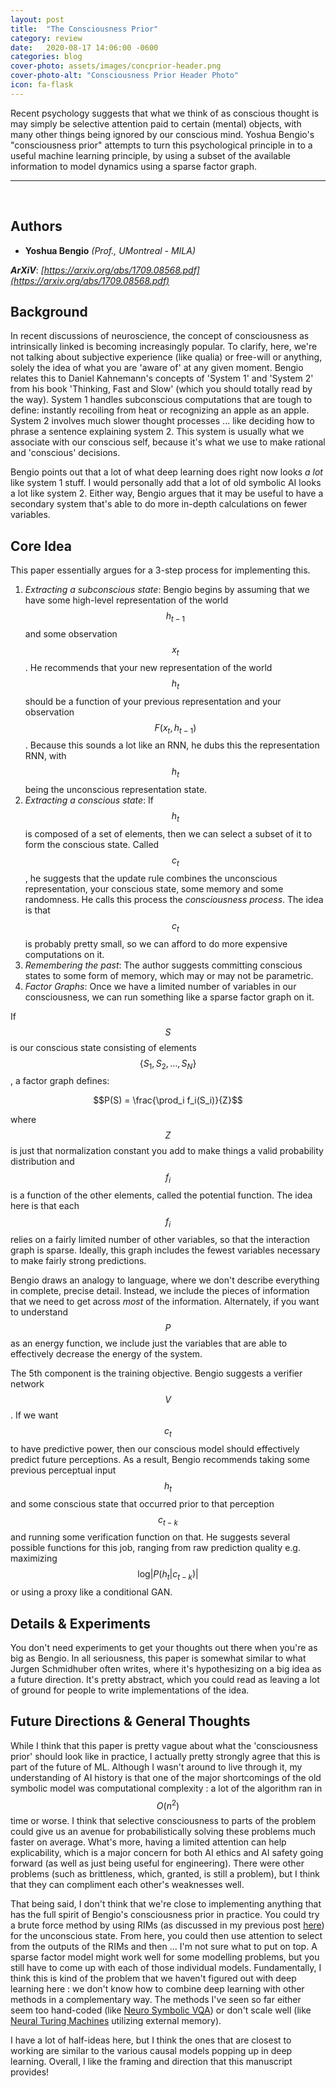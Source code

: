 ```yaml
---
layout: post
title:  "The Consciousness Prior"
category: review
date:   2020-08-17 14:06:00 -0600
categories: blog
cover-photo: assets/images/concprior-header.png
cover-photo-alt: "Consciousness Prior Header Photo"
icon: fa-flask
---
```


Recent psychology suggests that what we think of as conscious thought is may simply be selective attention paid to certain (mental) objects, with many other things being ignored by our conscious mind.
Yoshua Bengio's "consciousness prior" attempts to turn this psychological principle in to a useful machine learning principle, by using a subset of the available information to model dynamics using a sparse factor graph.

----------------------------
<br/>

## Authors
 - **Yoshua Bengio** *(Prof., UMontreal - MILA)*

 
***ArXiV***: *[https://arxiv.org/abs/1709.08568.pdf](https://arxiv.org/abs/1709.08568.pdf)*
 
## Background

In recent discussions of neuroscience, the concept of consciousness as intrinsically linked is becoming increasingly popular.
To clarify, here, we're not talking about subjective experience (like qualia) or free-will or anything, solely the idea of what you are 'aware of' at any given moment.
Bengio relates this to Daniel Kahnemann's concepts of 'System 1' and 'System 2' from his book 'Thinking, Fast and Slow' (which you should totally read by the way).
System 1 handles subconscious computations that are tough to define: instantly recoiling from heat or recognizing an apple as an apple.
System 2 involves much slower thought processes ... like deciding how to phrase a sentence explaining system 2.
This system is usually what we associate with our conscious self, because it's what we use to make rational and 'conscious' decisions.

Bengio points out that a lot of what deep learning does right now looks *a lot* like system 1 stuff.
I would personally add that a lot of old symbolic AI looks a lot like system 2.
Either way, Bengio argues that it may be useful to have a secondary system that's able to do more in-depth calculations on fewer variables.

## Core Idea

This paper essentially argues for a 3-step process for implementing this.
 1. *Extracting a subconscious state*: Bengio begins by assuming that we have some high-level representation of the world $$h_{t-1}$$ and some observation $$x_t$$. He recommends that your new representation of the world $$h_{t}$$ should be a function of your previous representation and your observation $$F(x_t, h_{t-1})$$. Because this sounds a lot like an RNN, he dubs this the representation RNN, with $$h_t$$ being the unconscious representation state.
 2. *Extracting a conscious state*: If $$h_t$$ is composed of a set of elements, then we can select a subset of it to form the conscious state. Called $$c_t$$, he suggests that the update rule combines the unconscious representation, your conscious state, some memory and some randomness. He calls this process the *consciousness process*. The idea is that $$c_t$$ is probably pretty small, so we can afford to do more expensive computations on it.
 3. *Remembering the past*: The author suggests committing conscious states to some form of memory, which may or may not be parametric.
 4. *Factor Graphs*: Once we have a limited number of variables in our consciousness, we can run something like a sparse factor graph on it.
 
If $$S$$ is our conscious state consisting of elements $$\{S_1, S_2, ..., S_N\}$$, a factor graph defines:

$$P(S) = \frac{\prod_i f_i(S_i)}{Z}$$

where $$Z$$ is just that normalization constant you add to make things a valid probability distribution and $$f_i$$ is a function of the other elements, called the potential function.
The idea here is that each $$f_i$$ relies on a fairly limited number of other variables, so that the interaction graph is sparse.
Ideally, this graph includes the fewest variables necessary to make fairly strong predictions.

Bengio draws an analogy to language, where we don't describe everything in complete, precise detail.
Instead, we include the pieces of information that we need to get across *most* of the information.
Alternately, if you want to understand $$P$$ as an energy function, we include just the variables that are able to effectively decrease the energy of the system.

The 5th component is the training objective.
Bengio suggests a verifier network $$V$$.
If we want $$c_t$$ to have predictive power, then our conscious model should effectively predict future perceptions.
As a result, Bengio recommends taking some previous perceptual input $$h_t$$ and some conscious state that occurred prior to that perception $$c_{t-k}$$ and running some verification function on that.
He suggests several possible functions for this job, ranging from raw prediction quality e.g. maximizing $$\text{log} |P(h_t|c_{t-k})|$$ or using a proxy like a conditional GAN.

## Details & Experiments

You don't need experiments to get your thoughts out there when you're as big as Bengio.
In all seriousness, this paper is somewhat similar to what Jurgen Schmidhuber often writes, where it's hypothesizing on a big idea as a future direction.
It's pretty abstract, which you could read as leaving a lot of ground for people to write implementations of the idea.

## Future Directions & General Thoughts

While I think that this paper is pretty vague about what the 'consciousness prior' should look like in practice, I actually pretty strongly agree that this is part of the future of ML.
Although I wasn't around to live through it, my understanding of AI history is that one of the major shortcomings of the old symbolic model was computational complexity : a lot of the algorithm ran in $$O(n^2)$$ time or worse.
I think that selective consciousness to parts of the problem could give us an avenue for probabilistically solving these problems much faster on average.
What's more, having a limited attention can help explicability, which is a major concern for both AI ethics and AI safety going forward (as well as just being useful for engineering).
There were other problems (such as brittleness, which, granted, is still a problem), but I think that they can compliment each other's weaknesses well.

That being said, I don't think that we're close to implementing anything that has the full spirit of Bengio's consciousness prior in practice.
You could try a brute force method by using RIMs (as discussed in my previous post [here](https://blumx116.github.io/2020/08/15/rim.html)) for the unconscious state.
From here, you could then use attention to select from the outputs of the RIMs and then ... I'm not sure what to put on top.
A sparse factor model might work well for some modelling problems, but you still have to come up with each of those individual models.
Fundamentally, I think this is kind of the problem that we haven't figured out with deep learning here : we don't know how to combine deep learning with other methods in a complementary way.
The methods I've seen so far either seem too hand-coded (like [Neuro Symbolic VQA](https://blumx116.github.io/blog/review/2020/08/09/vqa.html)) or don't scale well (like [Neural Turing Machines](https://arxiv.org/pdf/1410.5401.pdf) utilizing external memory).

I have a lot of half-ideas here, but I think the ones that are closest to working are similar to the various causal models popping up in deep learning.
Overall, I like the framing and direction that this manuscript provides!
